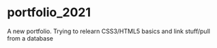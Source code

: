 # portfolio_2021
A new portfolio. Trying to relearn CSS3/HTML5 basics and link stuff/pull from a database
